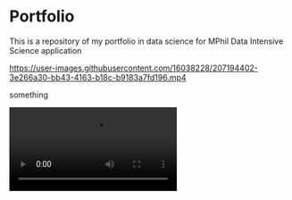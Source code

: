 # Portfolio
This is a repository of my portfolio in data science for MPhil Data Intensive Science application 


https://user-images.githubusercontent.com/16038228/207194402-3e266a30-bb43-4163-b18c-b9183a7fd196.mp4

something

![](ProtoplanetsAnimation.mp4)
